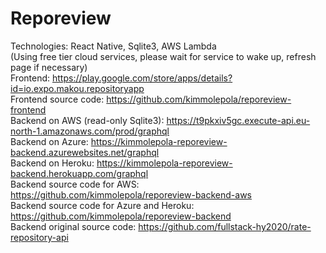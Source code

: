 # Reporeview

Technologies: React Native, Sqlite3, AWS Lambda <br />
(Using free tier cloud services, please wait for service to wake up, refresh page if necessary) <br />
Frontend: https://play.google.com/store/apps/details?id=io.expo.makou.repositoryapp <br />
Frontend source code: https://github.com/kimmolepola/reporeview-frontend <br />
Backend on AWS (read-only Sqlite3): https://t9pkxiv5gc.execute-api.eu-north-1.amazonaws.com/prod/graphql <br />
Backend on Azure: https://kimmolepola-reporeview-backend.azurewebsites.net/graphql <br />
Backend on Heroku: https://kimmolepola-reporeview-backend.herokuapp.com/graphql <br />
Backend source code for AWS: https://github.com/kimmolepola/reporeview-backend-aws <br />
Backend source code for Azure and Heroku: https://github.com/kimmolepola/reporeview-backend <br />
Backend original source code: https://github.com/fullstack-hy2020/rate-repository-api
